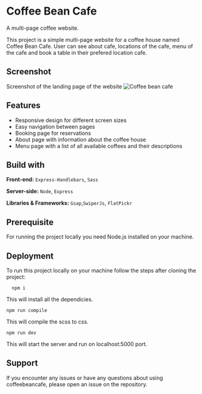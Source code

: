# Coffee Bean Cafe

A multi-page coffee website.

This project is a simple multi-page website for a coffee house named Coffee Bean Cafe. User can see about cafe, locations of the cafe, menu of the cafe and book a table in their prefered location cafe.


## Screenshot
Screenshot of the landing page of the website 
![Coffee bean cafe](https://github.com/PrasadP27/Coffee-bean-cafe-Website/assets/157368807/7e30dd20-a825-4b1f-936e-3753b40bf6f6)


## Features

- Responsive design for different screen sizes
- Easy navigation between pages
- Booking page for reservations
- About page with information about the coffee house
- Menu page with a list of all available coffees and their descriptions


## Build with 

**Front-end:** ```Express-Handlebars```, ```Sass```

**Server-side:** ```Node```, ```Express```

**Libraries & Frameworks:** ```Gsap```,```SwiperJs```, ```FlatPickr```



## Prerequisite

For running the project locally you need Node.js installed on your machine.


## Deployment

To run this project locally on your machine follow the steps after cloning the project:

```
  npm i
```
This will install all the dependicies.

```
npm run compile
```
This will compile the scss to css.

```
npm run dev
```
This will start the server and run on localhost:5000 port.

## Support

If you encounter any issues or have any questions about using coffeebeancafe, please open an issue on the repository.

